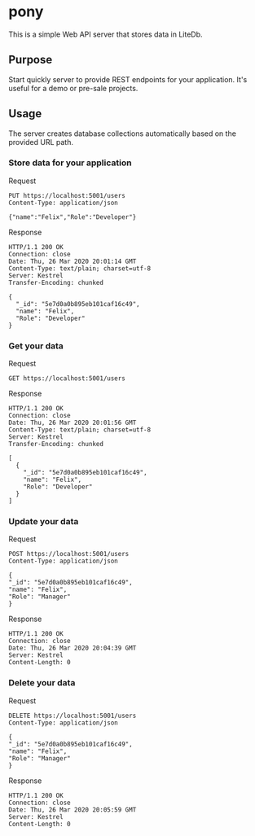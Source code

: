 # pony

This is a simple Web API server that stores data in LiteDb.

## Purpose

Start quickly server to provide REST endpoints for your application.
It's useful for a demo or pre-sale projects.

## Usage

The server creates database collections automatically based on the provided URL path.

### Store data for your application

Request
```
PUT https://localhost:5001/users
Content-Type: application/json

{"name":"Felix","Role":"Developer"}
```
Response
```
HTTP/1.1 200 OK
Connection: close
Date: Thu, 26 Mar 2020 20:01:14 GMT
Content-Type: text/plain; charset=utf-8
Server: Kestrel
Transfer-Encoding: chunked

{
  "_id": "5e7d0a0b895eb101caf16c49",
  "name": "Felix",
  "Role": "Developer"
}
```

### Get your data

Request
```
GET https://localhost:5001/users
```
Response
```
HTTP/1.1 200 OK
Connection: close
Date: Thu, 26 Mar 2020 20:01:56 GMT
Content-Type: text/plain; charset=utf-8
Server: Kestrel
Transfer-Encoding: chunked

[
  {
    "_id": "5e7d0a0b895eb101caf16c49",
    "name": "Felix",
    "Role": "Developer"
  }
]
```

### Update your data

Request
```
POST https://localhost:5001/users
Content-Type: application/json

{
"_id": "5e7d0a0b895eb101caf16c49",
"name": "Felix",
"Role": "Manager"
}
```

Response
```
HTTP/1.1 200 OK
Connection: close
Date: Thu, 26 Mar 2020 20:04:39 GMT
Server: Kestrel
Content-Length: 0
```

### Delete your data

Request
```
DELETE https://localhost:5001/users
Content-Type: application/json

{
"_id": "5e7d0a0b895eb101caf16c49",
"name": "Felix",
"Role": "Manager"
}
```
Response
```
HTTP/1.1 200 OK
Connection: close
Date: Thu, 26 Mar 2020 20:05:59 GMT
Server: Kestrel
Content-Length: 0
```